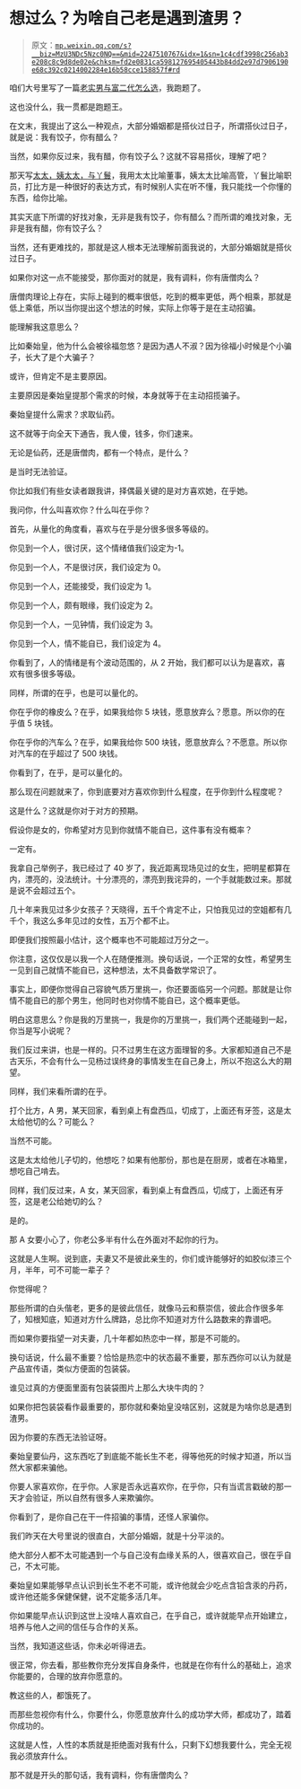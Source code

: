 # 想过么？为啥自己老是遇到渣男？

> 原文：[`mp.weixin.qq.com/s?__biz=MzU3NDc5Nzc0NQ==&mid=2247510767&idx=1&sn=1c4cdf3998c256ab3e208c8c9d8de02e&chksm=fd2e0831ca598127695405443b84dd2e97d7906190e68c392c0214002284e16b58cce158857f#rd`](http://mp.weixin.qq.com/s?__biz=MzU3NDc5Nzc0NQ==&mid=2247510767&idx=1&sn=1c4cdf3998c256ab3e208c8c9d8de02e&chksm=fd2e0831ca598127695405443b84dd2e97d7906190e68c392c0214002284e16b58cce158857f#rd)

咱们大号里写了一篇[老实男与富二代怎么选](http://mp.weixin.qq.com/s?__biz=MzU0MjYwNDU2Mw==&mid=2247502850&idx=1&sn=d120afe62bc0edb2e07ec4ea625fa27d&chksm=fb1aa07ecc6d296862215ea7276439af817cda518b5f8d3558e4a5625b47bdd880fda71eb81e&scene=21#wechat_redirect)，我跑题了。 

这也没什么，我一贯都是跑题王。

在文末，我提出了这么一种观点，大部分婚姻都是搭伙过日子，所谓搭伙过日子，就是说：我有饺子，你有醋么？ 

当然，如果你反过来，我有醋，你有饺子么？这就不容易搭伙，理解了吧？

那天写[太太，姨太太，与丫鬟](http://mp.weixin.qq.com/s?__biz=MzU3NDc5Nzc0NQ==&mid=2247510576&idx=1&sn=34e5b8736357df5e1cd6da3f58f80566&chksm=fd2e08eeca5981f89bdd809c244c15114587dd3883132679ea6fb41826cf3c39eee486973a31&scene=21#wechat_redirect)，我用太太比喻董事，姨太太比喻高管，丫鬟比喻职员，打比方是一种很好的表达方式，有时候别人实在听不懂，我只能找一个你懂的东西，给你比喻。 

其实天底下所谓的好找对象，无非是我有饺子，你有醋么？而所谓的难找对象，无非是我有醋，你有饺子么？

当然，还有更难找的，那就是这人根本无法理解前面我说的，大部分婚姻就是搭伙过日子。 

如果你对这一点不能接受，那你面对的就是，我有调料，你有唐僧肉么？ 

唐僧肉理论上存在，实际上碰到的概率很低，吃到的概率更低，两个相乘，那就是低上乘低，所以当你提出这个想法的时候，实际上你等于是在主动招骗。

能理解我这意思么？ 

比如秦始皇，他为什么会被徐福忽悠？是因为遇人不淑？因为徐福小时候是个小骗子，长大了是个大骗子？

或许，但肯定不是主要原因。 

主要原因是秦始皇提那个需求的时候，本身就等于在主动招揽骗子。

秦始皇提什么需求？求取仙药。

这不就等于向全天下通告，我人傻，钱多，你们速来。 

无论是仙药，还是唐僧肉，都有一个特点，是什么？ 

是当时无法验证。 

你比如我们有些女读者跟我讲，择偶最关键的是对方喜欢她，在乎她。 

我问你，什么叫喜欢你？什么叫在乎你？

首先，从量化的角度看，喜欢与在乎是分很多很多等级的。

你见到一个人，很讨厌，这个情绪值我们设定为-1。

你见到一个人，不是很讨厌，我们设定为 0。

你见到一个人，还能接受，我们设定为 1。

你见到一个人，颇有眼缘，我们设定为 2。

你见到一个人，一见钟情，我们设定为 3。

你见到一个人，情不能自已，我们设定为 4。

你看到了，人的情绪是有个波动范围的，从 2 开始，我们都可以认为是喜欢，喜欢有很多很多等级。 

同样，所谓的在乎，也是可以量化的。 

你在乎你的橡皮么？在乎，如果我给你 5 块钱，愿意放弃么？愿意。所以你的在乎值 5 块钱。

你在乎你的汽车么？在乎，如果我给你 500 块钱，愿意放弃么？不愿意。所以你对汽车的在乎超过了 500 块钱。

你看到了，在乎，是可以量化的。 

那么现在问题就来了，你到底要对方喜欢你到什么程度，在乎你到什么程度呢？ 

这是什么？这就是你对于对方的预期。 

假设你是女的，你希望对方见到你就情不能自已，这件事有没有概率？

一定有。

我拿自己举例子，我已经过了 40 岁了，我近距离现场见过的女生，把明星都算在内，漂亮的，没法统计。十分漂亮的，漂亮到我诧异的，一个手就能数过来。那就是说不会超过五个。

几十年来我见过多少女孩子？天晓得，五千个肯定不止，只怕我见过的空姐都有几千个，我这么多年见过的女性，五万个都不止。 

即便我们按照最小估计，这个概率也不可能超过万分之一。

你注意，这仅仅是以我一个人在随便推测。换句话说，一个正常的女性，希望男生一见到自己就情不能自已，这种想法，太不具备数学常识了。 

事实上，即便你觉得自己容貌气质万里挑一，你还要面临另一个问题。那就是让你情不能自已的那个男生，他同时也对你情不能自已，这个概率更低。 

明白这意思么？你是我的万里挑一，我是你的万里挑一，我们两个还能碰到一起，你当是写小说呢？ 

我们反过来讲，也是一样的。只不过男生在这方面理智的多。大家都知道自己不是古天乐，不会有什么一见杨过误终身的事情发生在自己身上，所以不抱这么大的期望。 

同样，我们来看所谓的在乎。 

打个比方，A 男，某天回家，看到桌上有盘西瓜，切成丁，上面还有牙签，这是太太给他切的么？可能么？

当然不可能。

这是太太给他儿子切的，他想吃？如果有他那份，那也是在厨房，或者在冰箱里，想吃自己啃去。

同样，我们反过来，A 女，某天回家，看到桌上有盘西瓜，切成丁，上面还有牙签，这是老公给她切的么？ 

是的。

那 A 女要小心了，你老公多半有什么在外面对不起你的行为。

这就是人生啊。说到底，夫妻又不是彼此亲生的，你们或许能够好的如胶似漆三个月，半年，可不可能一辈子？

你觉得呢？

那些所谓的白头偕老，更多的是彼此信任，就像马云和蔡崇信，彼此合作很多年了，知根知底，知道对方什么牌路，总比你不知道对方什么路数来的靠谱吧。

而如果你要指望一对夫妻，几十年都如热恋中一样，那是不可能的。

换句话说，什么最不重要？恰恰是热恋中的状态最不重要，那东西你可以认为就是产品宣传语，类似方便面的包装袋。 

谁见过真的方便面里面有包装袋图片上那么大块牛肉的？

如果你把包装袋看作最重要的，那你就和秦始皇没啥区别，这就是为啥你总是遇到渣男。

因为你要的东西无法验证呀。 

秦始皇要仙丹，这东西吃了到底能不能长生不老，得等他死的时候才知道，所以当然大家都来骗他。

你要人家喜欢你，在乎你。人家是否永远喜欢你，在乎你，只有当谎言戳破的那一天才会验证，所以自然有很多人来欺骗你。 

你看到了，是你自己在干一件招骗的事情，还怪人家骗你。 

我们昨天在大号里说的很直白，大部分婚姻，就是十分平淡的。

绝大部分人都不太可能遇到一个与自己没有血缘关系的人，很喜欢自己，很在乎自己，不太可能。

秦始皇如果能够早点认识到长生不老不可能，或许他就会少吃点含铅含汞的丹药，或许他还能多保健保健，说不定能多活几年。

你如果能早点认识到这世上没啥人喜欢自己，在乎自己，或许就能早点开始建立，培养与他人之间的信任与合作的关系。

当然，我知道这些话，你未必听得进去。

很正常，你去看，那些教你充分发挥自身条件，也就是在你有什么的基础上，追求你能要的，合理的放弃你愿意的。

教这些的人，都饿死了。

而那些忽视你有什么，你要什么，你愿意放弃什么的成功学大师，都成功了，踏着你成功的。

这就是人性，人性的本质就是拒绝面对我有什么，只剩下幻想我要什么，完全无视我必须放弃什么。

那不就是开头的那句话，我有调料，你有唐僧肉么？